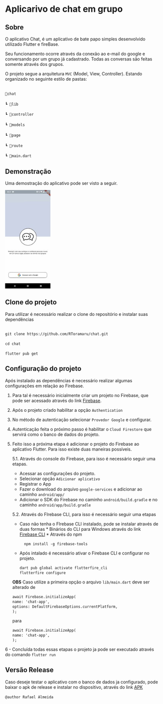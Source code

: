 
# Aplicarivo de chat em grupo

  

## Sobre

  

O aplicativo Chat, é um aplicativo de bate papo simples desenvolvido utilizado Flutter e fireBase.

Seu funcionamento ocorre através da conexão ao e-mail do google e conversando por um grupo já cadastrado. Todas as conversas são feitas somente através dos grupos.

  
  

O projeto segue a arquitetura ``MVC`` (Model, View, Controller). Estando organizado no seguinte estilo de pastas:

  
  

```bash

📁chat

┗ 📁lib

┗ 📁controller

┗ 📁models

┗ 📁page

┗ 📁route

┗ 📜main.dart

```

  
  

## Demonstração

  
  

Uma demostração do aplicativo pode ser visto a seguir.

  
  

![](screen/demonstracao.gif)

  
  

## Clone do projeto

  
  

Para utilizar é necessário realizar o clone do repositório e instalar suas dependências

  
  

```

git clone https://github.com/RToramaru/chat.git

cd chat

flutter pub get

```

  
  

## Configuração do projeto

  

Após instalado as dependências é necessário realizar algumas configurações em relação ao Firebase.

  
  

1. Para tal é necessário inicialmente criar um projeto no Firebase, que pode ser acessado através do link [Firebase](https://console.firebase.google.com/).

  
  

2. Após o projeto criado habilitar a opção ``Authentication``

  
  

3. No método de autenticação selecionar ``Provedor Google`` e configurar.

  
  

4. Autenticação feita o próximo passo é habilitar o ``Cloud Firestore`` que servirá como o banco de dados do projeto.

  
  

5. Feito isso a próxima etapa é adicionar o projeto do Firebase ao aplicativo Flutter. Para isso existe duas maneiras possíveis.

	5.1. Através do console do Firebase, para isso é necessário seguir uma etapas.
	* Acessar as configurações do projeto.
	* Selecionar opção ``Adicionar aplicativo``
	* Registrar o App
	* Fazer o download do arquivo ``google-services`` e adicionar ao caminho ``android/app/``
	* Adicionar o SDK do Firebase no caminho ``android/build.gradle`` e no caminho ``android/app/build.gradle``
	
	5.2. Através do FIrebase CLI, para isso é necessário seguir uma etapas
	* Caso não tenha o FIrebase CLI instalado, pode se instalar através de duas formas
			* Binários do CLI para Windows através do link [Firebase CLI](https://firebase.tools/bin/win/instant/latest)
			* Através do npm

			npm install -g firebase-tools

	* Após intalado é necessário ativar o Firebase CLI e configurar no projeto.

		```
		dart pub global activate flutterfire_cli
		flutterfire configure
		```
	**OBS** Caso utilize a primeira opção o arquivo ``lib/main.dart`` deve ser alterado de
	```
	await Firebase.initializeApp(
	name: 'chat-app',
	options: DefaultFirebaseOptions.currentPlatform,
	);
	```
	para

	```
	await Firebase.initializeApp(
	name: 'chat-app',
	);
	```


6 - Concluída todas essas etapas o projeto ja pode ser executado através do comando ``flutter run``

  
  
  
## Versão Release

  

Caso deseje testar o aplicativo com o banco de dados ja configurado, pode baixar o apk de release e instalar no dispositivo, através do link [APK](https://github.com/RToramaru/chat/releases/download/app-use/chat.apk)

  

``@author Rafael Almeida``